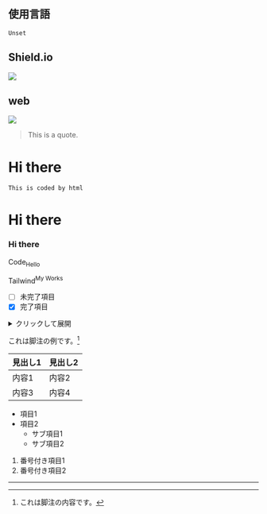 ## 使用言語
```
Unset
```

## Shield.io
<img src="https://img.shields.io/badge/aiueo-konyuuta-blue">

## web
<a href="https://azuret.net"><img src="https://azuret.net/favicon.ico"></a>

> This is a quote.

<h1>
  Hi there
</h1>

```
This is coded by html 
```

# Hi there

### Hi there

Code<sub>Hello</sub>

Tailwind<sup>My Works</sup>

- [ ] 未完了項目
- [x] 完了項目

<details>
  <summary>クリックして展開</summary>
  詳細な説明をここに記述します。
</details>

これは脚注の例です。[^1]

[^1]: これは脚注の内容です。

| 見出し1 | 見出し2 |
|--------|--------|
| 内容1  | 内容2  |
| 内容3  | 内容4  |

- 項目1
- 項目2
  - サブ項目1
  - サブ項目2

1. 番号付き項目1
2. 番号付き項目2

---
